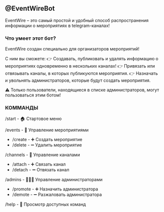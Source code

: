 ## @EventWireBot

EventWire – это самый простой и удобный способ распространения информации о мероприятиях в telegram-каналах!

### Что умеет этот бот?

EventWire создан специально для организаторов мероприятий!

С ним вы сможете:
👉 Создавать, публиковать и удалять информацию о мероприятиях одновременно в нескольких каналах!
👉 Привязать или отвязывать каналы, в которых публикуются мероприятия.
👉 Назначать и увольнять администраторов, которые будут создать мероприятия.

⚠️ Только пользователи, находящиеся в списке администраторов, могут пользоваться этим ботом!

### КОММАНДЫ

/start - 🏠 Стартовое меню

/events - 🎤 Управление мероприятиями

- /create - ➕ Создать мероприятие
- /delete - ➖ Удалить мероприятие

/channels - 📢 Управление каналами

- /attach - ➕ Связать канал
- /detach - ➖ Отвязать канал

/admins - 👨🏻‍💻 Управление администраторами

- /promote - ➕ Назначить администратора
- /demote - ➖ Разжаловать администратора

/help - 🔎 Просмотр доступных команд
